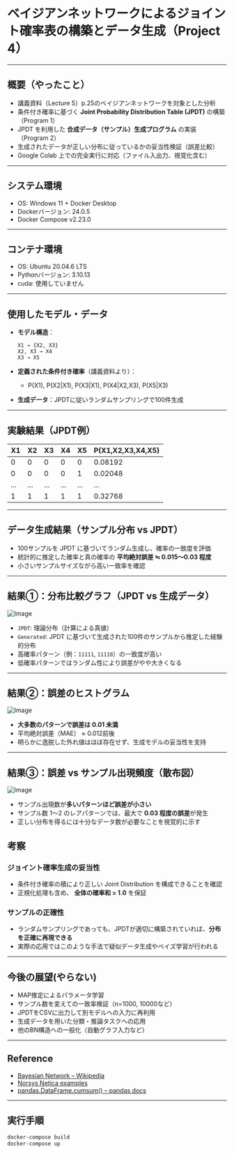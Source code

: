 # ベイジアンネットワークによるジョイント確率表の構築とデータ生成（Project 4）

---

## 概要（やったこと）

* 講義資料（Lecture 5）p.25のベイジアンネットワークを対象とした分析
* 条件付き確率に基づく **Joint Probability Distribution Table (JPDT)** の構築（Program 1）
* JPDT を利用した **合成データ（サンプル）生成プログラム** の実装（Program 2）
* 生成されたデータが正しい分布に従っているかの妥当性検証（誤差比較）
* Google Colab 上での完全実行に対応（ファイル入出力、視覚化含む）

---

## システム環境

* OS: Windows 11 + Docker Desktop
* Dockerバージョン: 24.0.5
* Docker Compose v2.23.0

---

## コンテナ環境

* OS: Ubuntu 20.04.6 LTS
* Pythonバージョン: 3.10.13
* cuda: 使用していません

---

## 使用したモデル・データ

* **モデル構造**：

  ```
  X1 → {X2, X3}
  X2, X3 → X4
  X3 → X5
  ```

* **定義された条件付き確率**（講義資料より）：

  * P(X1), P(X2|X1), P(X3|X1), P(X4|X2,X3), P(X5|X3)

* **生成データ**：JPDTに従いランダムサンプリングで100件生成

---

## 実験結果（JPDT例）

| X1  | X2  | X3  | X4  | X5  | P(X1,X2,X3,X4,X5) |
| --- | --- | --- | --- | --- | ----------------- |
| 0   | 0   | 0   | 0   | 0   | 0.08192           |
| 0   | 0   | 0   | 0   | 1   | 0.02048           |
| ... | ... | ... | ... | ... | ...               |
| 1   | 1   | 1   | 1   | 1   | 0.32768           |

---

## データ生成結果（サンプル分布 vs JPDT）

* 100サンプルを JPDT に基づいてランダム生成し、確率の一致度を評価
* 統計的に推定した確率と真の確率の **平均絶対誤差 ≒ 0.015〜0.03 程度**
* 小さいサンプルサイズながら高い一致率を確認

---
## 結果①：分布比較グラフ（JPDT vs 生成データ）

![Image](https://github.com/user-attachments/assets/85854b73-2303-48c6-9716-74614dc1379a)

* `JPDT`: 理論分布（計算による真値）
* `Generated`: JPDT に基づいて生成された100件のサンプルから推定した経験的分布
* 高確率パターン（例：`11111`, `11110`）の一致度が高い
* 低確率パターンではランダム性により誤差がやや大きくなる

---

## 結果②：誤差のヒストグラム

![Image](https://github.com/user-attachments/assets/5d980fb5-de72-4153-b125-94604285907a)

* **大多数のパターンで誤差は 0.01 未満**
* 平均絶対誤差（MAE） ≈ 0.012前後
* 明らかに逸脱した外れ値はほぼ存在せず、生成モデルの妥当性を支持

---

## 結果③：誤差 vs サンプル出現頻度（散布図）

![Image](https://github.com/user-attachments/assets/0537fd78-762b-41e3-b58c-66d855d5123c)

* サンプル出現数が**多いパターンほど誤差が小さい**
* サンプル数 1〜2 のレアパターンでは、最大で **0.03 程度の誤差**が発生
* 正しい分布を得るには十分なデータ数が必要なことを視覚的に示す


## 考察

### ジョイント確率生成の妥当性

* 条件付き確率の積により正しい Joint Distribution を構成できることを確認
* 正規化処理も含め、 **全体の確率和 = 1.0** を保証

### サンプルの正確性

* ランダムサンプリングであっても、JPDTが適切に構築されていれば、**分布を正確に再現できる**
* 実際の応用ではこのような手法で疑似データ生成やベイズ学習が行われる

---

## 今後の展望(やらない)

* MAP推定によるパラメータ学習
* サンプル数を変えての一致率検証（n=1000, 10000など）
* JPDTをCSVに出力して別モデルへの入力に再利用
* 生成データを用いた分類・推論タスクへの応用
* 他のBN構造への一般化（自動グラフ入力など）

---

## Reference
* [Bayesian Network – Wikipedia](https://en.wikipedia.org/wiki/Bayesian_network)
* [Norsys Netica examples](http://www.norsys.com/networklibrary.html)
* [pandas.DataFrame.cumsum() – pandas docs](https://pandas.pydata.org/docs/reference/api/pandas.DataFrame.cumsum.html)

---

## 実行手順
```bash
docker-compose build
docker-compose up
```
